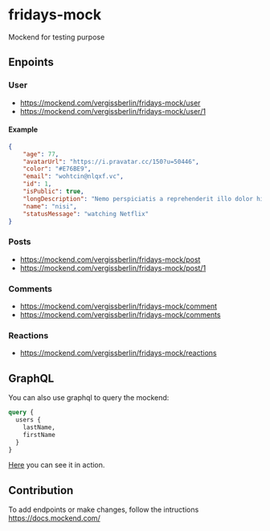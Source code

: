 # fridays-mock

Mockend for testing purpose

## Enpoints

### User

- https://mockend.com/vergissberlin/fridays-mock/user
- https://mockend.com/vergissberlin/fridays-mock/user/1

#### Example

```json
{
	"age": 77,
	"avatarUrl": "https://i.pravatar.cc/150?u=50446",
	"color": "#E76BE9",
	"email": "wohtcin@nlqxf.vc",
	"id": 1,
	"isPublic": true,
	"longDescription": "Nemo perspiciatis a reprehenderit illo dolor hic, fugiat quam consectetur ut. Fugit cum veniam, possimus delectus unde, laudantium consectetur a, reprehenderit a, consequatur aut reprehenderit.",
	"name": "nisi",
	"statusMessage": "watching Netflix"
}
```

### Posts

- https://mockend.com/vergissberlin/fridays-mock/post
- https://mockend.com/vergissberlin/fridays-mock/post/1

### Comments

- https://mockend.com/vergissberlin/fridays-mock/comment
- https://mockend.com/vergissberlin/fridays-mock/comments

### Reactions

- https://mockend.com/vergissberlin/fridays-mock/reactions

## GraphQL

You can also use graphql to query the mockend:

```graphql
query {
  users {
    lastName,
    firstName
  }
}
```

[Here](https://mockend.com/vergissberlin/fridays-mock/graphql?query=query%20%7B%0A%20%20users%20%7B%0A%20%20%20%20lastName%2C%0A%20%20%20%20firstName%0A%20%20%7D%0A%7D) you can see it in action.

## Contribution

To add endpoints or make changes, follow the intructions https://docs.mockend.com/
